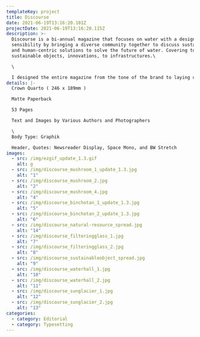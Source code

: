 ```yaml
---
templateKey: project
title: Discourse
date: 2021-06-19T13:16:20.101Z
projectDate: 2021-06-19T13:16:20.115Z
description: >-
  Discourse is a bi-annual magazine that focuses on water with a design
  sensibility by bringing a diverse community together to discuss sustainable
  and human-centric solutions to solve the future of water. Covering topics from
  sustainable objects, innovations, to infrastructures.\

  \

  I designed the entire magazine from the tone of the brand to laying out the spreads.
details: |-
  Crown Quarto ( 246 x 189mm )

  Matte Paperback

  53 Pages

  Text and Images by Various Authors and Photographers

  \
  Body Type: Graphik

  Header, Quotes: Newsreader Display, Space Mono, and BW Stretch
images:
  - src: /img/ezgif_update_1.3.gif
    alt: g
  - src: /img/discourse_mushroom_1_update_1.3.jpg
    alt: "1"
  - src: /img/discourse_mushroom_2.jpg
    alt: "2"
  - src: /img/discourse_mushroom_4.jpg
    alt: "4"
  - src: /img/discourse_binchotan_1_update_1.3.jpg
    alt: "5"
  - src: /img/discourse_binchotan_2_update_1.3.jpg
    alt: "6"
  - src: /img/discourse_natural-resource_spread.jpg
    alt: "14"
  - src: /img/discourse_filteringglass_1.jpg
    alt: "7"
  - src: /img/discourse_filteringglass_2.jpg
    alt: "8"
  - src: /img/discourse_sustainableobject_spread.jpg
    alt: "9"
  - src: /img/discourse_waterhall_1.jpg
    alt: "10"
  - src: /img/discourse_waterhall_2.jpg
    alt: "11"
  - src: /img/discourse_sunglacier_1.jpg
    alt: "12"
  - src: /img/discourse_sunglacier_2.jpg
    alt: "13"
categories:
  - category: Editorial
  - category: Typesetting
---
```

